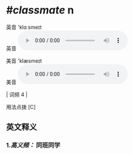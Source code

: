 # ***\#classmate*** n
英音 'klɑːsmeɪt  
英音
<audio src="./media/classmate-B.aac" controls="controls"></audio>

美音 'klæsmeɪt  
美音
<audio src="./media/classmate.aac" controls="controls"></audio>



| 词频 4 |  

用法点拨  [C]

英文释义
---
### 1.*高义频：* **同班同学**  


